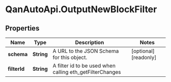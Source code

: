 # QanAutoApi.OutputNewBlockFilter

## Properties

Name | Type | Description | Notes
------------ | ------------- | ------------- | -------------
**schema** | **String** | A URL to the JSON Schema for this object. | [optional] [readonly] 
**filterId** | **String** | A filter id to be used when calling eth_getFilterChanges | 


